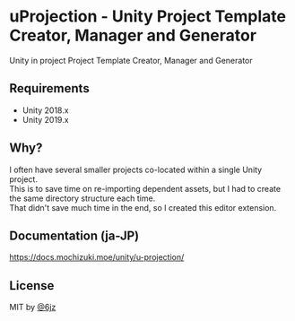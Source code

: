 # uProjection - Unity Project Template Creator, Manager and Generator

Unity in project Project Template Creator, Manager and Generator

## Requirements

- Unity 2018.x
- Unity 2019.x

## Why?

I often have several smaller projects co-located within a single Unity project.  
This is to save time on re-importing dependent assets, but I had to create the same directory structure each time.  
That didn't save much time in the end, so I created this editor extension. 


## Documentation (ja-JP)

https://docs.mochizuki.moe/unity/u-projection/

## License

MIT by [@6jz](https://twitter.com/6jz)